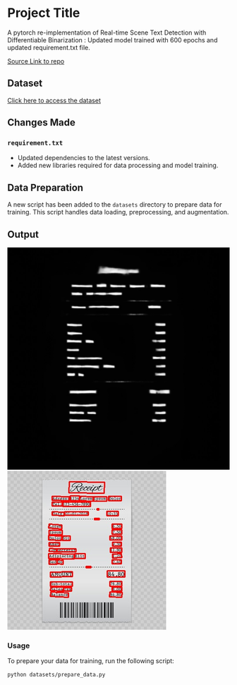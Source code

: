 # Project Title
A pytorch re-implementation of Real-time Scene Text Detection with Differentiable Binarization : Updated model trained with 600 epochs and updated requirement.txt file.


[Source Link to repo](https://github.com/WenmuZhou/DBNet.pytorch)

## Dataset 

[Click here to access the dataset](https://drive.google.com/drive/folders/1b8s2NZ4MEMj7Zig7kcWHy-yoi1gGeaHz?usp=sharing)

## Changes Made

### `requirement.txt`
- Updated dependencies to the latest versions.
- Added new libraries required for data processing and model training.

## Data Preparation

A new script has been added to the `datasets` directory to prepare data for training. This script handles data loading, preprocessing, and augmentation.

## Output
![Predicted Image](test/img_10_pred.jpg)
![Result Image](test/img_10_result.jpg)


### Usage

To prepare your data for training, run the following script:

```sh
python datasets/prepare_data.py
